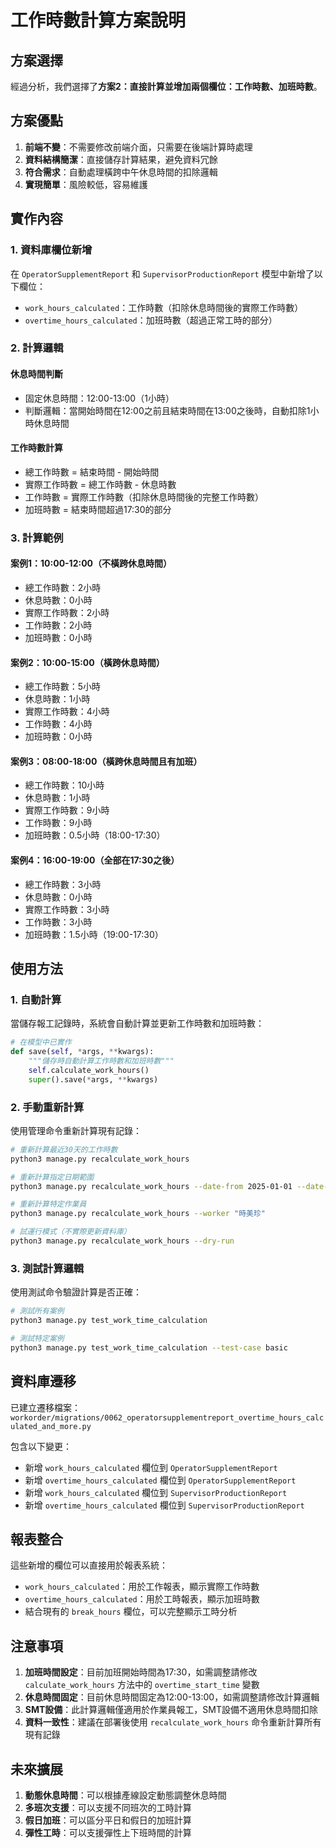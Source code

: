 # 工作時數計算方案說明

## 方案選擇

經過分析，我們選擇了**方案2：直接計算並增加兩個欄位：工作時數、加班時數**。

## 方案優點

1. **前端不變**：不需要修改前端介面，只需要在後端計算時處理
2. **資料結構簡潔**：直接儲存計算結果，避免資料冗餘
3. **符合需求**：自動處理橫跨中午休息時間的扣除邏輯
4. **實現簡單**：風險較低，容易維護

## 實作內容

### 1. 資料庫欄位新增

在 `OperatorSupplementReport` 和 `SupervisorProductionReport` 模型中新增了以下欄位：

- `work_hours_calculated`：工作時數（扣除休息時間後的實際工作時數）
- `overtime_hours_calculated`：加班時數（超過正常工時的部分）

### 2. 計算邏輯

#### 休息時間判斷
- 固定休息時間：12:00-13:00（1小時）
- 判斷邏輯：當開始時間在12:00之前且結束時間在13:00之後時，自動扣除1小時休息時間

#### 工作時數計算
- 總工作時數 = 結束時間 - 開始時間
- 實際工作時數 = 總工作時數 - 休息時數
- 工作時數 = 實際工作時數（扣除休息時間後的完整工作時數）
- 加班時數 = 結束時間超過17:30的部分

### 3. 計算範例

#### 案例1：10:00-12:00（不橫跨休息時間）
- 總工作時數：2小時
- 休息時數：0小時
- 實際工作時數：2小時
- 工作時數：2小時
- 加班時數：0小時

#### 案例2：10:00-15:00（橫跨休息時間）
- 總工作時數：5小時
- 休息時數：1小時
- 實際工作時數：4小時
- 工作時數：4小時
- 加班時數：0小時

#### 案例3：08:00-18:00（橫跨休息時間且有加班）
- 總工作時數：10小時
- 休息時數：1小時
- 實際工作時數：9小時
- 工作時數：9小時
- 加班時數：0.5小時（18:00-17:30）

#### 案例4：16:00-19:00（全部在17:30之後）
- 總工作時數：3小時
- 休息時數：0小時
- 實際工作時數：3小時
- 工作時數：3小時
- 加班時數：1.5小時（19:00-17:30）

## 使用方法

### 1. 自動計算
當儲存報工記錄時，系統會自動計算並更新工作時數和加班時數：

```python
# 在模型中已實作
def save(self, *args, **kwargs):
    """儲存時自動計算工作時數和加班時數"""
    self.calculate_work_hours()
    super().save(*args, **kwargs)
```

### 2. 手動重新計算
使用管理命令重新計算現有記錄：

```bash
# 重新計算最近30天的工作時數
python3 manage.py recalculate_work_hours

# 重新計算指定日期範圍
python3 manage.py recalculate_work_hours --date-from 2025-01-01 --date-to 2025-01-31

# 重新計算特定作業員
python3 manage.py recalculate_work_hours --worker "時美珍"

# 試運行模式（不實際更新資料庫）
python3 manage.py recalculate_work_hours --dry-run
```

### 3. 測試計算邏輯
使用測試命令驗證計算是否正確：

```bash
# 測試所有案例
python3 manage.py test_work_time_calculation

# 測試特定案例
python3 manage.py test_work_time_calculation --test-case basic
```

## 資料庫遷移

已建立遷移檔案：`workorder/migrations/0062_operatorsupplementreport_overtime_hours_calculated_and_more.py`

包含以下變更：
- 新增 `work_hours_calculated` 欄位到 `OperatorSupplementReport`
- 新增 `overtime_hours_calculated` 欄位到 `OperatorSupplementReport`
- 新增 `work_hours_calculated` 欄位到 `SupervisorProductionReport`
- 新增 `overtime_hours_calculated` 欄位到 `SupervisorProductionReport`

## 報表整合

這些新增的欄位可以直接用於報表系統：

- `work_hours_calculated`：用於工作報表，顯示實際工作時數
- `overtime_hours_calculated`：用於工時報表，顯示加班時數
- 結合現有的 `break_hours` 欄位，可以完整顯示工時分析

## 注意事項

1. **加班時間設定**：目前加班開始時間為17:30，如需調整請修改 `calculate_work_hours` 方法中的 `overtime_start_time` 變數
2. **休息時間固定**：目前休息時間固定為12:00-13:00，如需調整請修改計算邏輯
3. **SMT設備**：此計算邏輯僅適用於作業員報工，SMT設備不適用休息時間扣除
4. **資料一致性**：建議在部署後使用 `recalculate_work_hours` 命令重新計算所有現有記錄

## 未來擴展

1. **動態休息時間**：可以根據產線設定動態調整休息時間
2. **多班次支援**：可以支援不同班次的工時計算
3. **假日加班**：可以區分平日和假日的加班計算
4. **彈性工時**：可以支援彈性上下班時間的計算 